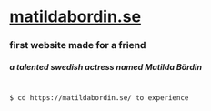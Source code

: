 # [matildabordin.se](https://matildabordin.se) 

### first website made for a friend

##### a talented swedish actress named Matilda Bördin

#
#

```sh
$ cd https://matildabordin.se/ to experience
```